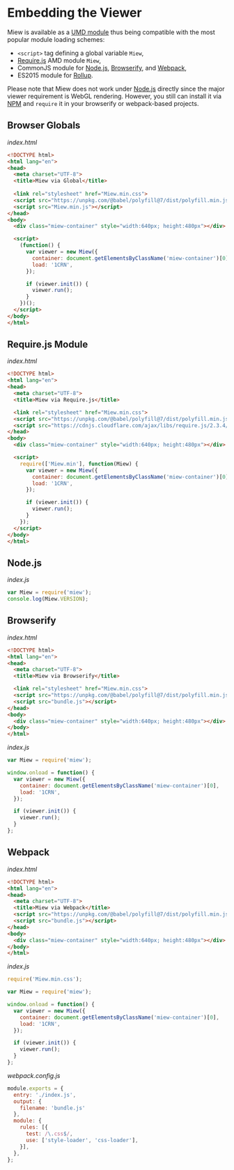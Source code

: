 # Embedding the Viewer

Miew is available as a [UMD module] thus being compatible with the
most popular module loading schemes:

  - `<script>` tag defining a global variable `Miew`,
  - [Require.js] AMD module `Miew`,
  - CommonJS module for [Node.js], [Browserify], and [Webpack],
  - ES2015 module for [Rollup].

Please note that Miew does not work under [Node.js] directly since the major viewer requirement
is WebGL rendering. However, you still can install it via [NPM] and `require` it in your
browserify or webpack-based projects.

[UMD module]: https://github.com/umdjs/umd
[Require.js]: http://requirejs.org/
[Node.js]: https://nodejs.org/
[Webpack]: https://webpack.js.org/
[Browserify]: http://browserify.org/
[Rollup]: https://rollupjs.org/
[NPM]: https://www.npmjs.com/

## Browser Globals

_index.html_

```html
<!DOCTYPE html>
<html lang="en">
<head>
  <meta charset="UTF-8">
  <title>Miew via Global</title>
  
  <link rel="stylesheet" href="Miew.min.css">
  <script src="https://unpkg.com/@babel/polyfill@7/dist/polyfill.min.js"></script>
  <script src="Miew.min.js"></script>
</head>
<body>
  <div class="miew-container" style="width:640px; height:480px"></div>

  <script>
    (function() {
      var viewer = new Miew({
        container: document.getElementsByClassName('miew-container')[0],
        load: '1CRN',
      });

      if (viewer.init()) {
        viewer.run();
      }
    })();
  </script>
</body>
</html>
```

## Require.js Module

_index.html_

```html
<!DOCTYPE html>
<html lang="en">
<head>
  <meta charset="UTF-8">
  <title>Miew via Require.js</title>

  <link rel="stylesheet" href="Miew.min.css">
  <script src="https://unpkg.com/@babel/polyfill@7/dist/polyfill.min.js"></script>
  <script src="https://cdnjs.cloudflare.com/ajax/libs/require.js/2.3.4/require.min.js"></script>
</head>
<body>
  <div class="miew-container" style="width:640px; height:480px"></div>

  <script>
    require(['Miew.min'], function(Miew) {
      var viewer = new Miew({
        container: document.getElementsByClassName('miew-container')[0],
        load: '1CRN',
      });

      if (viewer.init()) {
        viewer.run();
      }
    });
  </script>
</body>
</html>
```

## Node.js

_index.js_

```js
var Miew = require('miew');
console.log(Miew.VERSION);
```

## Browserify

_index.html_

```html
<!DOCTYPE html>
<html lang="en">
<head>
  <meta charset="UTF-8">
  <title>Miew via Browserify</title>

  <link rel="stylesheet" href="Miew.min.css">
  <script src="https://unpkg.com/@babel/polyfill@7/dist/polyfill.min.js"></script>
  <script src="bundle.js"></script>
</head>
<body>
  <div class="miew-container" style="width:640px; height:480px"></div>
</body>
</html>
```

_index.js_

```js
var Miew = require('miew');

window.onload = function() {
  var viewer = new Miew({
    container: document.getElementsByClassName('miew-container')[0],
    load: '1CRN',
  });

  if (viewer.init()) {
    viewer.run();
  }
};
```

## Webpack

_index.html_

```html
<!DOCTYPE html>
<html lang="en">
<head>
  <meta charset="UTF-8">
  <title>Miew via Webpack</title>
  <script src="https://unpkg.com/@babel/polyfill@7/dist/polyfill.min.js"></script>
  <script src="bundle.js"></script>
</head>
<body>
  <div class="miew-container" style="width:640px; height:480px"></div>
</body>
</html>
```

_index.js_

```js
require('Miew.min.css');

var Miew = require('miew');

window.onload = function() {
  var viewer = new Miew({
    container: document.getElementsByClassName('miew-container')[0],
    load: '1CRN',
  });

  if (viewer.init()) {
    viewer.run();
  }
};
```

_webpack.config.js_

```js
module.exports = {
  entry: './index.js',
  output: {
    filename: 'bundle.js'
  },
  module: {
    rules: [{
      test: /\.css$/,
      use: ['style-loader', 'css-loader'],
    }],
  },
};
```
